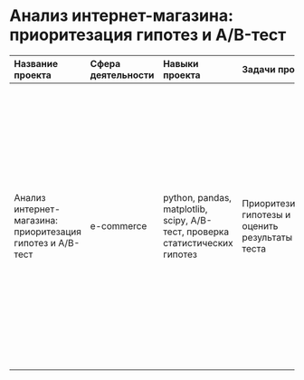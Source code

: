 # Анализ интернет-магазина: приоритезация гипотез и A/B-тест
| Название проекта | Сфера деятельности | Навыки проекта | Задачи проекта | Описание проекта | Ссылка | Статус проекта |
| :--------------- | :------- | :------- | :--------------- | :------------------- | :----- | :----- |
| Анализ интернет-магазина: приоритезация гипотез и A/B-тест | e-commerce | python, pandas, matplotlib, scipy, A/B-тест, проверка статистических гипотез | Приоритезировать гипотезы и оценить результаты А/В-теста | Проведена приоритизация гипотез по фреймворкам ICE и RICE. Затем провела анализ результатов A/B-теста, построила графики кумулятивной выручки, среднего чека и конверсии по группам. После посчитала статистическую значимость различий конверсий и средних чеков по сырым и очищенным данным. На основании анализа мной было принято решение о нецелесообразности дальнейшего проведения теста. | [online_store_analysis_AB_test][1] | Завершен |

[1]:https://github.com/baconanna/Portfolio/tree/main/online_store_analysis_AB_test

